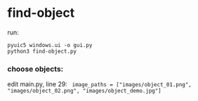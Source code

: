 # find-object
run:
```
pyuic5 windows.ui -o gui.py
python3 find-object.py
```
### choose objects:
edit main.py, line 29:
``` image_paths = ["images/object_01.png", "images/object_02.png", "images/object_demo.jpg"]```

